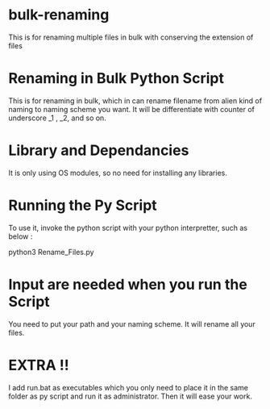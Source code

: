 # bulk-renaming
This is for renaming multiple files in bulk with conserving the extension of files


# Renaming in Bulk Python Script
This is for renaming in bulk, which in can rename filename from alien kind of naming to naming scheme you want. It will be differentiate with counter of underscore _1 , _2, and so on.

# Library and Dependancies
It is only using OS modules, so no need for installing any libraries.


# Running the Py Script
To use it, invoke the python script with your python interpretter, such as below :

python3 Rename_Files.py

# Input are needed when you run the Script
You need to put your path and your naming scheme. It will rename all your files.

# EXTRA !! 
I add run.bat as executables which you only need to place it in the same folder as py script and run it as administrator. Then it will ease your work.



